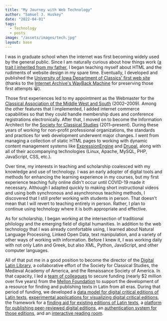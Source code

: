 ```yaml
---
title: "My Journey with Web Technology"
author: "Samuel J. Huskey"
date: "2022-04-01"
tags:
  - Technology
  - posts
image: "/assets/images/tech.jpg"
layout: base
---
```


I was in graduate school when the internet was first becoming widely used by the general public. Since I am naturally curious about how things work ([a trait I inherited from my father](https://web.archive.org/web/20000817192909/http://www.people.virginia.edu/~rjh9u/humbiol993.html), I began teaching myself about HTML and the rudiments of website design in my spare time. Eventually, I developed and published the [University of Iowa Department of Classics' first web site](https://web.archive.org/web/20000816073621/http://www.uiowa.edu/~classics/) (thanks to the [Internet Archive's WayBack Machine](https://web.archive.org/) for preserving those first attempts 😀).

Those first experiences led to my appointment as the Webmaster for the [Classical Association of the Middle West and South](https://camws.org/) (2002–2009). Among the other features that I implemented, I added internet commerce capabilities so that they could handle membership dues and conference registrations electronically. After that, I moved on to become the Information Architect for the [Society for Classical Studies](https://classicalstudies.org/) (2011–present). During these years of working for non-profit professional organizations, the standards and practices for web development underwent major changes. I went from managing a collection of static HTML pages to working with dynamic content management systems like [ExpressionEngine](https://expressionengine.com/) and [Drupal](https://www.drupal.org/), along with all of their accompanying technologies (Linux, Apache, MySQL, PHP, JavaScript, CSS, etc.).

Over time, my interests in teaching and scholarship coalesced with my knowledge and use of technology. I was an early adopter of digital tools and methods for enhancing the learning experience in my courses, but my first experience teaching fully online didn't occur until COVID-19 made it necessary. Although I adapted quickly to making short instructional videos and using both synchronous and asynchronous teaching methods, I discovered that I still prefer working with students in person. That doesn't mean that I will revert to teaching entirely in person. Rather, I plan to continue using technology where it is both appropriate and effective.

As for scholarship, I began working at the intersection of traditional philology and the emerging field of digital humanities. In addition to the web technology that I was already comfortable using, I learned about Natural Language Processing, Linked Open Data, text manipulation, and a variety of other ways of working with information. Before I knew it, I was working daily with not only Latin and Greek, but also XML, Python, JavaScript, and other computer languages.

All of that put me in a good position to become the director of the [Digital Latin Library](https://digitallatin.org/), a collaborative effort of the Society for Classical Studies, the Medieval Academy of America, and the Renaissance Society of America. In that capacity, I led a [team of colleagues](https://digitallatin.org/about-project/initial-dll-working-group/) to secure funding (nearly $2 million over five years) from the [Mellon Foundation](https://mellon.org/) to support the development of a resource for finding and publishing texts in Latin from all eras. During that period of funding, we developed a [data model for digital critical editions of Latin texts](https://digitallatin.github.io/guidelines/LDLT-Guidelines.html), [experimental applications for visualizing digital critical editions](https://digitallatin.org/library-digital-latin-texts/data-visualization/), the framework for a [finding aid for existing editions of Latin texts](https://catalog.digitallatin.org/), a [platform for publishing peer-reviewed digital editions](https://digitallatin.org/library-digital-latin-texts/), an [authentication system for those editions](http://digitalhumanities.org/dhq/vol/13/4/000438/000438.html), and an [interactive reading room](https://ldlt.digitallatin.org/).
